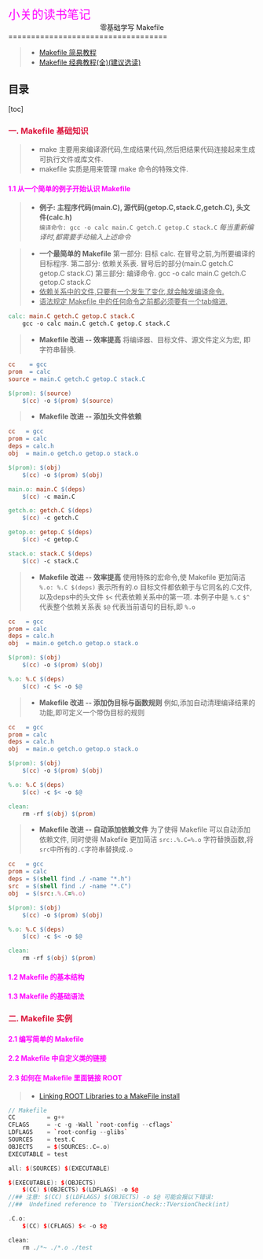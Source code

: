 <div style="text-align: left">
<font face="微软雅黑" size=5 color=#FF00FF>
  小关的读书笔记
</font> 
</div>


<center> 零基础学写 Makefile </center>
===================================

>+ [Makefile 简易教程](https://www.cnblogs.com/owlman/p/5514724.html)
>+ [Makefile 经典教程(全)(建议选读)](https://blog.csdn.net/weixin_38391755/article/details/80380786)

目录
-----
[toc]


### <font color=#DC143C> 一. Makefile 基础知识 </font>
>+ make 主要用来编译源代码,生成结果代码,然后把结果代码连接起来生成可执行文件或库文件.
>+ makefile 实质是用来管理 make 命令的特殊文件.


#### <font color=#FF00FF> 1.1 从一个简单的例子开始认识 Makefile </font>
>+ **例子: 主程序代码(main.C), 源代码(getop.C,stack.C,getch.C), 头文件(calc.h)**  
`编译命令: gcc -o calc main.C getch.C getop.C stack.C`
> *每当重新编译时,都需要手动输入上述命令*

>+ **一个最简单的 Makefile** 
第一部分: 目标 calc. 在冒号之前,为所要编译的目标程序.
第二部分: 依赖关系表. 冒号后的部分(main.C getch.C getop.C stack.C)
第三部分: 编译命令. gcc -o calc main.C getch.C getop.C stack.C
>+ <u>依赖关系中的文件,只要有一个发生了变化,就会触发编译命令.</u>
>+ <u>语法规定 Makefile 中的任何命令之前都必须要有一个tab缩进.</u>
```Makefile
calc: main.C getch.C getop.C stack.C
	gcc -o calc main.C getch.C getop.C stack.C
```

>+ **Makefile 改进 -- 效率提高**
> 将编译器、目标文件、源文件定义为宏, 即字符串替换.
```Makefile
cc    = gcc
prom  = calc
source = main.C getch.C getop.C stack.C

$(prom): $(source)
	$(cc) -o $(prom) $(source)
```

>+ **Makefile 改进 -- 添加头文件依赖**
```Makefile
cc   = gcc
prom = calc
deps = calc.h
obj  = main.o getch.o getop.o stack.o

$(prom): $(obj)
	$(cc) -o $(prom) $(obj)

main.o: main.C $(deps)
	$(cc) -c main.C

getch.o: getch.C $(deps)
	$(cc) -c getch.C

getop.o: getop.C $(deps)
	$(cc) -c getop.C

stack.o: stack.C $(deps)
	$(cc) -c stack.C
```

>+ **Makefile 改进 -- 效率提高**
> 使用特殊的宏命令,使 Makefile 更加简洁
> `%.o: %.C $(deps)` 表示所有的.o 目标文件都依赖于与它同名的.C文件,以及deps中的头文件
> `$<` 代表依赖关系中的第一项. 本例子中是 `%.C`
> `$^` 代表整个依赖关系表
> `$@` 代表当前语句的目标,即 `%.o`
```Makefile
cc   = gcc
prom = calc
deps = calc.h
obj  = main.o getch.o getop.o stack.o

$(prom): $(obj)
	$(cc) -o $(prom) $(obj)

%.o: %.C $(deps)
	$(cc) -c $< -o $@
```

>+ **Makefile 改进 -- 添加伪目标与函数规则**
> 例如,添加自动清理编译结果的功能,即可定义一个带伪目标的规则
```Makefile
cc   = gcc
prom = calc
deps = calc.h
obj  = main.o getch.o getop.o stack.o

$(prom): $(obj)
	$(cc) -o $(prom) $(obj)

%.o: %.C $(deps)
	$(cc) -c $< -o $@

clean:
	rm -rf $(obj) $(prom)
```

>+ **Makefile 改进 -- 自动添加依赖文件**
> 为了使得 Makefile 可以自动添加依赖文件, 同时使得 Makefile 更加简洁
> `src:.%.C=%.o` 字符替换函数,将`src`中所有的`.C`字符串替换成`.o`
```Makefile
cc   = gcc
prom = calc
deps = $(shell find ./ -name "*.h")
src  = $(shell find ./ -name "*.C")
obj  = $(src:.%.C=%.o)

$(prom): $(obj)
	$(cc) -o $(prom) $(obj)

%.o: %.C $(deps)
	$(cc) -c $< -o $@

clean:
	rm -rf $(obj) $(prom)
```

  




#### <font color=#FF00FF> 1.2 Makefile 的基本结构 </font>




#### <font color=#FF00FF> 1.3 Makefile 的基础语法 </font>


### <font color=#DC143C> 二. Makefile 实例 </font>
#### <font color=#FF00FF> 2.1 编写简单的 Makefile </font>
#### <font color=#FF00FF> 2.2 Makefile 中自定义类的链接 </font>
#### <font color=#FF00FF> 2.3 如何在 Makefile 里面链接 ROOT </font>

>+ [Linking ROOT Libraries to a MakeFile install](https://root-forum.cern.ch/t/linking-root-libraries-to-a-makefile-install/12233)

```C++
// Makefile
CC         = g++
CFLAGS     = -c -g -Wall `root-config --cflags`
LDFLAGS    = `root-config --glibs`
SOURCES    = test.C
OBJECTS    = $(SOURCES:.C=.o)
EXECUTABLE = test

all: $(SOURCES) $(EXECUTABLE)

$(EXECUTABLE): $(OBJECTS)
	$(CC) $(OBJECTS) $(LDFLAGS) -o $@ 
//## 注意: $(CC) $(LDFLAGS) $(OBJECTS) -o $@ 可能会报以下错误:
//##  Undefined reference to `TVersionCheck::TVersionCheck(int) 

.C.o:
	$(CC) $(CFLAGS) $< -o $@  

clean:
	rm ./*~ ./*.o ./test

```


